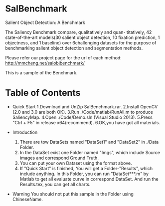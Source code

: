 # SalBenchmark
Salient Object Detection: A Benchmark


The Saliency Benchmark compare, qualitatively and quan- titatively, 42 state-of-the-art 
models(30 salient object detection, 10 fixation prediction, 1 objectness, and 1 baseline) 
over 6challenging datasets for the purpose of benchmarking salient object detection and 
segmentation methods. 


Please refer our project page for the url of each method:
http://mmcheng.net/salobjbenchmark/


This is a sample of the Benchmark.

Table of Contents
=================

- Quick Start
	1.Download and UnZip SalBenchmark.rar.
	2.Install OpenCV (2.0 and 3.0 are both OK).
	3.Run ./Code/matlab/RunAll.m to produce SaliencyMap.
	4.Open ./Code/Demo.sln (Visual Studio 2013).
	5.Press "Ctrl + F5" in release x64(recommend).
	6.OK,you have got all materials.
	
- Introduction
	1. There are tow DataSets named "DataSet1" and "DataSet2" in ./Data Folder.
	2. In the DataSet exist one Folder named "Imgs", which include Source images and
	   correspond Ground Truth. 
	3. You can put your own Dataset using the format above.
	4. If "Quick Start" is finished, You will get a Folder-"Results", which include
	   anything. In this Folder, you can run "DataSet***.m" by Matlab to get all evaluate
	   curve in correspond DataSet. And run the Results.tex, you can get all charts.	
	
- Warning
	You should not put this sample in the Folder using ChineseName.
	